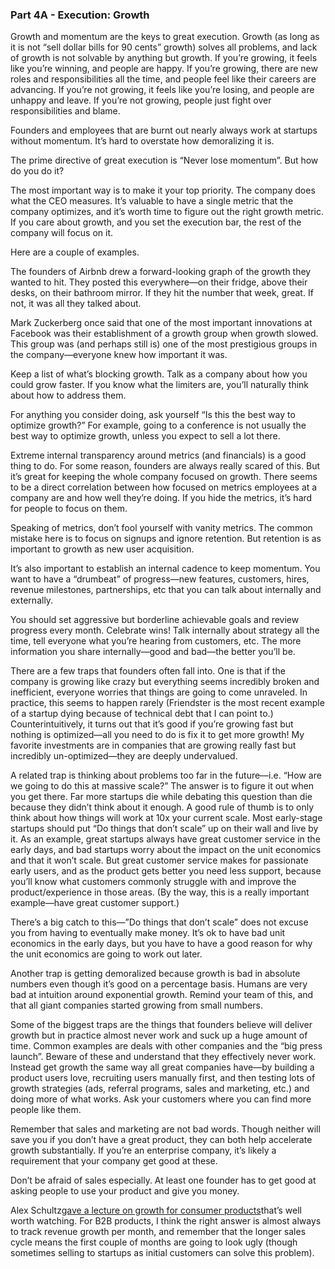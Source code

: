 ### Part 4A - Execution: Growth

Growth and momentum are the keys to great execution. Growth \(as long as it is not “sell dollar bills for 90 cents” growth\) solves all problems, and lack of growth is not solvable by anything but growth. If you’re growing, it feels like you’re winning, and people are happy. If you’re growing, there are new roles and responsibilities all the time, and people feel like their careers are advancing. If you’re not growing, it feels like you’re losing, and people are unhappy and leave. If you’re not growing, people just fight over responsibilities and blame.

Founders and employees that are burnt out nearly always work at startups without momentum. It’s hard to overstate how demoralizing it is.

The prime directive of great execution is “Never lose momentum”. But how do you do it?

The most important way is to make it your top priority. The company does what the CEO measures. It’s valuable to have a single metric that the company optimizes, and it’s worth time to figure out the right growth metric. If you care about growth, and you set the execution bar, the rest of the company will focus on it.

Here are a couple of examples.

The founders of Airbnb drew a forward-looking graph of the growth they wanted to hit. They posted this everywhere—on their fridge, above their desks, on their bathroom mirror. If they hit the number that week, great. If not, it was all they talked about.

Mark Zuckerberg once said that one of the most important innovations at Facebook was their establishment of a growth group when growth slowed. This group was \(and perhaps still is\) one of the most prestigious groups in the company—everyone knew how important it was.

Keep a list of what’s blocking growth. Talk as a company about how you could grow faster. If you know what the limiters are, you’ll naturally think about how to address them.

For anything you consider doing, ask yourself “Is this the best way to optimize growth?” For example, going to a conference is not usually the best way to optimize growth, unless you expect to sell a lot there.

Extreme internal transparency around metrics \(and financials\) is a good thing to do. For some reason, founders are always really scared of this. But it’s great for keeping the whole company focused on growth. There seems to be a direct correlation between how focused on metrics employees at a company are and how well they’re doing. If you hide the metrics, it’s hard for people to focus on them.

Speaking of metrics, don’t fool yourself with vanity metrics. The common mistake here is to focus on signups and ignore retention. But retention is as important to growth as new user acquisition.

It’s also important to establish an internal cadence to keep momentum. You want to have a “drumbeat” of progress—new features, customers, hires, revenue milestones, partnerships, etc that you can talk about internally and externally.

You should set aggressive but borderline achievable goals and review progress every month. Celebrate wins! Talk internally about strategy all the time, tell everyone what you’re hearing from customers, etc. The more information you share internally—good and bad—the better you’ll be.

There are a few traps that founders often fall into. One is that if the company is growing like crazy but everything seems incredibly broken and inefficient, everyone worries that things are going to come unraveled. In practice, this seems to happen rarely \(Friendster is the most recent example of a startup dying because of technical debt that I can point to.\) Counterintuitively, it turns out that it’s good if you’re growing fast but nothing is optimized—all you need to do is fix it to get more growth! My favorite investments are in companies that are growing really fast but incredibly un-optimized—they are deeply undervalued.

A related trap is thinking about problems too far in the future—i.e. “How are we going to do this at massive scale?” The answer is to figure it out when you get there. Far more startups die while debating this question than die because they didn’t think about it enough. A good rule of thumb is to only think about how things will work at 10x your current scale. Most early-stage startups should put “Do things that don’t scale” up on their wall and live by it. As an example, great startups always have great customer service in the early days, and bad startups worry about the impact on the unit economics and that it won’t scale. But great customer service makes for passionate early users, and as the product gets better you need less support, because you’ll know what customers commonly struggle with and improve the product/experience in those areas. \(By the way, this is a really important example—have great customer support.\)

There’s a big catch to this—”Do things that don’t scale” does not excuse you from having to eventually make money. It’s ok to have bad unit economics in the early days, but you have to have a good reason for why the unit economics are going to work out later.

Another trap is getting demoralized because growth is bad in absolute numbers even though it’s good on a percentage basis. Humans are very bad at intuition around exponential growth. Remind your team of this, and that all giant companies started growing from small numbers.

Some of the biggest traps are the things that founders believe will deliver growth but in practice almost never work and suck up a huge amount of time. Common examples are deals with other companies and the “big press launch”. Beware of these and understand that they effectively never work. Instead get growth the same way all great companies have—by building a product users love, recruiting users manually first, and then testing lots of growth strategies \(ads, referral programs, sales and marketing, etc.\) and doing more of what works. Ask your customers where you can find more people like them.

Remember that sales and marketing are not bad words. Though neither will save you if you don’t have a great product, they can both help accelerate growth substantially. If you’re an enterprise company, it’s likely a requirement that your company get good at these.

Don’t be afraid of sales especially. At least one founder has to get good at asking people to use your product and give you money.

Alex Schultz[gave a lecture on growth for consumer products](http://startupclass.samaltman.com/courses/lec06/)that’s well worth watching. For B2B products, I think the right answer is almost always to track revenue growth per month, and remember that the longer sales cycle means the first couple of months are going to look ugly \(though sometimes selling to startups as initial customers can solve this problem\).

